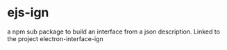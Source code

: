 # ejs-ign
a npm sub package to build an interface from a json description. Linked to the project electron-interface-ign
